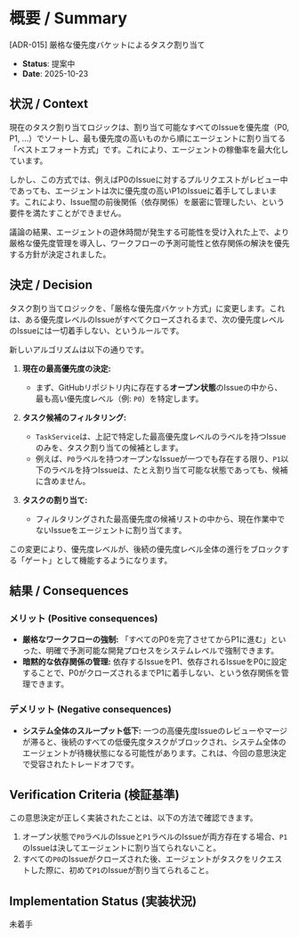 # 概要 / Summary
[ADR-015] 厳格な優先度バケットによるタスク割り当て

- **Status**: 提案中
- **Date**: 2025-10-23

## 状況 / Context

現在のタスク割り当てロジックは、割り当て可能なすべてのIssueを優先度（P0, P1, ...）でソートし、最も優先度の高いものから順にエージェントに割り当てる「ベストエフォート方式」です。これにより、エージェントの稼働率を最大化しています。

しかし、この方式では、例えばP0のIssueに対するプルリクエストがレビュー中であっても、エージェントは次に優先度の高いP1のIssueに着手してしまいます。これにより、Issue間の前後関係（依存関係）を厳密に管理したい、という要件を満たすことができません。

議論の結果、エージェントの遊休時間が発生する可能性を受け入れた上で、より厳格な優先度管理を導入し、ワークフローの予測可能性と依存関係の解決を優先する方針が決定されました。

## 決定 / Decision

タスク割り当てロジックを、「厳格な優先度バケット方式」に変更します。これは、ある優先度レベルのIssueがすべてクローズされるまで、次の優先度レベルのIssueには一切着手しない、というルールです。

新しいアルゴリズムは以下の通りです。

1.  **現在の最高優先度の決定:**
    -   まず、GitHubリポジトリ内に存在する**オープン状態**のIssueの中から、最も高い優先度レベル（例: `P0`）を特定します。

2.  **タスク候補のフィルタリング:**
    -   `TaskService`は、上記で特定した最高優先度レベルのラベルを持つIssueのみを、タスク割り当ての候補とします。
    -   例えば、`P0`ラベルを持つオープンなIssueが一つでも存在する限り、`P1`以下のラベルを持つIssueは、たとえ割り当て可能な状態であっても、候補に含めません。

3.  **タスクの割り当て:**
    -   フィルタリングされた最高優先度の候補リストの中から、現在作業中でないIssueをエージェントに割り当てます。

この変更により、優先度レベルが、後続の優先度レベル全体の進行をブロックする「ゲート」として機能するようになります。

## 結果 / Consequences

### メリット (Positive consequences)

-   **厳格なワークフローの強制:** 「すべてのP0を完了させてからP1に進む」といった、明確で予測可能な開発プロセスをシステムレベルで強制できます。
-   **暗黙的な依存関係の管理:** 依存するIssueをP1、依存されるIssueをP0に設定することで、P0がクローズされるまでP1に着手しない、という依存関係を管理できます。

### デメリット (Negative consequences)

-   **システム全体のスループット低下:** 一つの高優先度Issueのレビューやマージが滞ると、後続のすべての低優先度タスクがブロックされ、システム全体のエージェントが待機状態になる可能性があります。これは、今回の意思決定で受容されたトレードオフです。

## Verification Criteria (検証基準)

この意思決定が正しく実装されたことは、以下の方法で確認できます。

1.  オープン状態で`P0`ラベルのIssueと`P1`ラベルのIssueが両方存在する場合、`P1`のIssueは決してエージェントに割り当てられないこと。
2.  すべての`P0`のIssueがクローズされた後、エージェントがタスクをリクエストした際に、初めて`P1`のIssueが割り当てられること。

## Implementation Status (実装状況)
未着手
